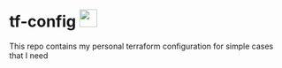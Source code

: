 # tf-config [<img height="32" width="32" src="https://unpkg.com/simple-icons@v7/icons/terraform.svg" />](https://www.terraform.io/)

This repo contains my personal terraform configuration for simple cases that I need